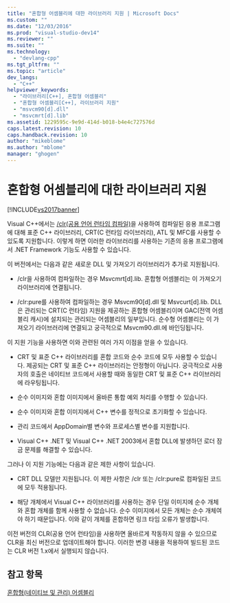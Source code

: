 ```yaml
---
title: "혼합형 어셈블리에 대한 라이브러리 지원 | Microsoft Docs"
ms.custom: ""
ms.date: "12/03/2016"
ms.prod: "visual-studio-dev14"
ms.reviewer: ""
ms.suite: ""
ms.technology: 
  - "devlang-cpp"
ms.tgt_pltfrm: ""
ms.topic: "article"
dev_langs: 
  - "C++"
helpviewer_keywords: 
  - "라이브러리[C++], 혼합형 어셈블리"
  - "혼합형 어셈블리[C++], 라이브러리 지원"
  - "msvcm90[d].dll"
  - "msvcmrt[d].lib"
ms.assetid: 1229595c-9e9d-414d-b018-b4e4c727576d
caps.latest.revision: 10
caps.handback.revision: 10
author: "mikeblome"
ms.author: "mblome"
manager: "ghogen"
---
```

# 혼합형 어셈블리에 대한 라이브러리 지원
[!INCLUDE[vs2017banner](../assembler/inline/includes/vs2017banner.md)]

Visual C\+\+에서는 [\/clr\(공용 언어 런타임 컴파일\)](../build/reference/clr-common-language-runtime-compilation.md)을 사용하여 컴파일된 응용 프로그램에 대해 표준 C\+\+ 라이브러리, CRT\(C 런타임 라이브러리\), ATL 및 MFC를 사용할 수 있도록 지원합니다.  이렇게 하면 이러한 라이브러리를 사용하는 기존의 응용 프로그램에서 .NET Framework 기능도 사용할 수 있습니다.  
  
 이 버전에서는 다음과 같은 새로운 DLL 및 가져오기 라이브러리가 추가로 지원됩니다.  
  
-   \/clr을 사용하여 컴파일하는 경우 Msvcmrt\[d\].lib.  혼합형 어셈블리는 이 가져오기 라이브러리에 연결됩니다.  
  
-   \/clr:pure를 사용하여 컴파일하는 경우 Msvcm90\[d\].dll 및 Msvcurt\[d\].lib.  DLL은 관리되는 CRT\(C 런타임\) 지원을 제공하는 혼합형 어셈블리이며 GAC\(전역 어셈블리 캐시\)에 설치되는 관리되는 어셈블리의 일부입니다.  순수형 어셈블리는 이 가져오기 라이브러리에 연결되고 궁극적으로 Msvcm90.dll.에 바인딩됩니다.  
  
 이 지원 기능을 사용하면 이와 관련된 여러 가지 이점을 얻을 수 있습니다.  
  
-   CRT 및 표준 C\+\+ 라이브러리를 혼합 코드와 순수 코드에 모두 사용할 수 있습니다.  제공되는 CRT 및 표준 C\+\+ 라이브러리는 안정형이 아닙니다. 궁극적으로 사용자의 호출은 네이티브 코드에서 사용할 때와 동일한 CRT 및 표준 C\+\+ 라이브러리에 라우팅됩니다.  
  
-   순수 이미지와 혼합 이미지에서 올바른 통합 예외 처리를 수행할 수 있습니다.  
  
-   순수 이미지와 혼합 이미지에서 C\+\+ 변수를 정적으로 초기화할 수 있습니다.  
  
-   관리 코드에서 AppDomain별 변수와 프로세스별 변수를 지원합니다.  
  
-   Visual C\+\+ .NET 및 Visual C\+\+ .NET 2003에서 혼합 DLL에 발생하던 로더 잠금 문제를 해결할 수 있습니다.  
  
 그러나 이 지원 기능에는 다음과 같은 제한 사항이 있습니다.  
  
-   CRT DLL 모델만 지원됩니다. 이 제한 사항은 \/clr 또는 \/clr:pure로 컴파일된 코드에 모두 적용됩니다.  
  
-   해당 개체에서 Visual C\+\+ 라이브러리를 사용하는 경우 단일 이미지에 순수 개체와 혼합 개체를 함께 사용할 수 없습니다. 순수 이미지에서 모든 개체는 순수 개체여야 하기 때문입니다.  이와 같이 개체를 혼합하면 링크 타임 오류가 발생합니다.  
  
 이전 버전의 CLR\(공용 언어 런타임\)을 사용하면 올바르게 작동하지 않을 수 있으므로 CLR을 최신 버전으로 업데이트해야 합니다.  이러한 변경 내용을 적용하여 빌드된 코드는 CLR 버전 1.x에서 실행되지 않습니다.  
  
## 참고 항목  
 [혼합형\(네이티브 및 관리\) 어셈블리](../dotnet/mixed-native-and-managed-assemblies.md)